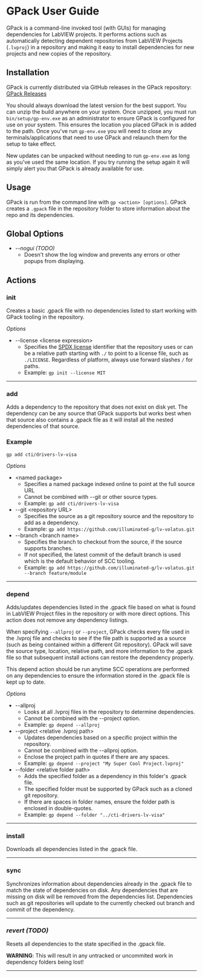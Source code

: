 # GPack User Guide

GPack is a command-line invoked tool (with GUIs) for managing dependencies for LabVIEW projects. It performs actions such as automatically detecting dependent repositories from LabVIEW Projects (`.lvproj`) in a repository and making it easy to install dependencies for new projects and new copies of the repository.

## Installation

GPack is currently distributed via GitHub releases in the GPack repository:
[GPack Releases](https://github.com/illuminated-g/lv-gpack/releases)

You should always download the latest version for the best support. You can unzip the build anywhere on your system. Once unzipped, you must run `bin/setup/gp-env.exe` as an administrator to ensure GPack is configured for use on your system. This ensures the location you placed GPack in is added to the path. Once you've run `gp-env.exe` you will need to close any terminals/applications that need to use GPack and relaunch them for the setup to take effect.

New updates can be unpacked without needing to run `gp-env.exe` as long as you've used the same location. If you try running the setup again it will simply alert you that GPack is already available for use.

## Usage

GPack is run from the command line with `gp <action> [options]`. GPack creates a `.gpack` file in the repository folder to store information about the repo and its dependencies.

## Global Options

- *--nogui (TODO)*
  - Doesn't show the log window and prevents any errors or other popups from displaying.

## Actions

### init
Creates a basic .gpack file with no dependencies listed to start working with GPack tooling in the repository.

*Options*

- --license &lt;license expression&gt;
  - Specifies the [SPDX license](https://spdx.org/licenses/) identifier that the repository uses or can be a relative path starting with `./` to point to a license file, such as `./LICENSE`. Regardless of platform, always use forward slashes `/` for paths.
  - Example: `gp init --license MIT`

<hr>

### add
Adds a dependency to the repository that does not exist on disk yet. The dependency can be any source that GPack supports but works best when that source also contains a .gpack file as it will install all the nested dependencies of that source.

### Example
`gp add cti/drivers-lv-visa`

*Options*

- &lt;named package&gt;
  - Specifies a named package indexed online to point at the full source URL
  - Cannot be combined with --git or other source types.
  - Example: `gp add cti/drivers-lv-visa`
- --git &lt;repository URL&gt;
  - Specifies the source as a git repository source and the repository to add as a dependency.
  - Example: `gp add https://github.com/illuminated-g/lv-volatus.git`
- --branch &lt;branch name&gt;
  - Specifies the branch to checkout from the source, if the source supports branches.
  - If not specified, the latest commit of the default branch is used which is the default behavior of SCC tooling.
  - Example: `gp add https://github.com/illuminated-g/lv-volatus.git --branch feature/module`

<hr>

### depend
Adds/updates dependencies listed in the .gpack file based on what is found in LabVIEW Project files in the repository or with more direct options. This action does not remove any dependency listings.

When specifying `--allproj` or `--project`, GPack checks every file used in the .lvproj file and checks to see if the file path is supported as a source (such as being contained within a different Git repository). GPack will save the source type, location, relative path, and more information to the .gpack file so that subsequent install actions can restore the dependency properly.

This depend action should be run anytime SCC operations are performed on any dependencies to ensure the information stored in the .gpack file is kept up to date.

*Options*

- --allproj
  - Looks at all .lvproj files in the repository to determine dependencies.
  - Cannot be combined with the --project option.
  - Example: `gp depend --allproj`
- --project &lt;relative .lvproj path&gt;
  - Updates dependencies based on a specific project within the repository.
  - Cannot be combined with the --allproj option.
  - Enclose the project path in quotes if there are any spaces.
  - Example: `gp depend --project "My Super Cool Project.lvproj"`
- --folder &lt;relative folder path&gt;
  - Adds the specified folder as a dependency in this folder's .gpack file.
  - The specified folder must be supported by GPack such as a cloned git repository.
  - If there are spaces in folder names, ensure the folder path is enclosed in double-quotes.
  - Example: `gp depend --folder "../cti-drivers-lv-visa"`

<hr>

### install
Downloads all dependencies listed in the .gpack file.

<hr>

### sync
Synchronizes information about dependencies already in the .gpack file to match the state of dependencies on disk. Any dependencies that are missing on disk will be removed from the dependencies list. Dependencies such as git repositories will update to the currently checked out branch and commit of the dependency.

<hr>

### *revert (TODO)*
Resets all dependencies to the state specified in the .gpack file.

**WARNING**: This will result in any untracked or uncommited work in dependency folders being lost!

<hr>

